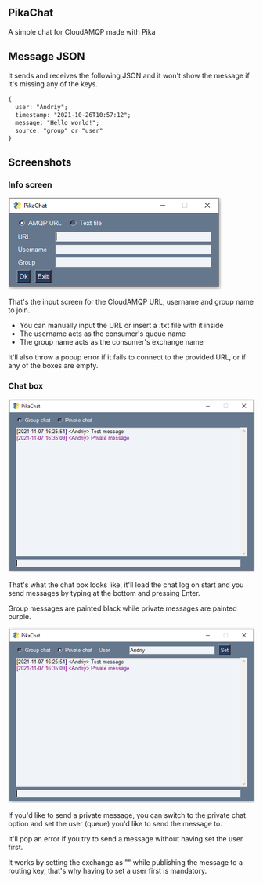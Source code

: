 ## PikaChat

A simple chat for CloudAMQP made with Pika

## Message JSON

It sends and receives the following JSON and it won't show the message if it's missing any of the keys.
```
{
  user: "Andriy";
  timestamp: "2021-10-26T10:57:12";
  message: "Hello world!";
  source: "group" or "user"
}
```

## Screenshots
### Info screen

![Info screen](/imgs/Info.PNG?raw=true)

That's the input screen for the CloudAMQP URL, username and group name to join.

* You can manually input the URL or insert a .txt file with it inside
* The username acts as the consumer's queue name
* The group name acts as the consumer's exchange name

It'll also throw a popup error if it fails to connect to the provided URL, or if any of the boxes are empty.

### Chat box

![Chat box](/imgs/ChatBox.PNG?raw=true)

That's what the chat box looks like, it'll load the chat log on start and you send messages by typing at the bottom and pressing Enter.

Group messages are painted black while private messages are painted purple.

![Private box](/imgs/PrivateBox.PNG?raw=true)

If you'd like to send a private message, you can switch to the private chat option and set the user (queue) you'd like to send the message to.

It'll pop an error if you try to send a message without having set the user first.

It works by setting the exchange as "" while publishing the message to a routing key, that's why having to set a user first is mandatory.